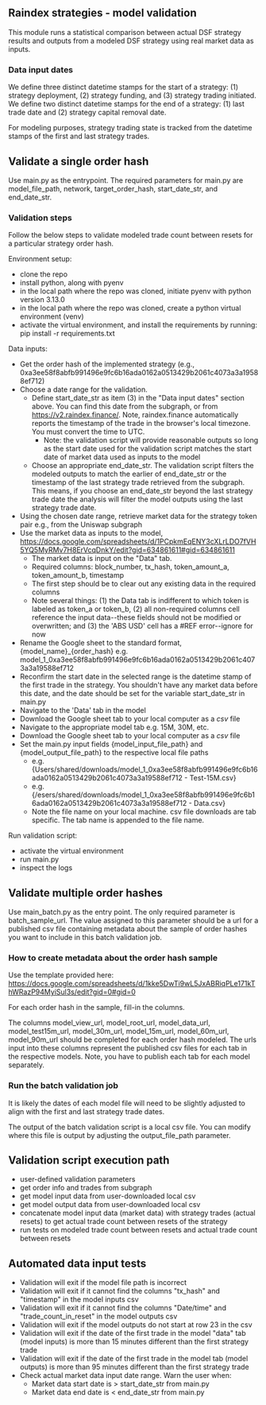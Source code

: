 ## Raindex strategies - model validation

This module runs a statistical comparison between actual DSF strategy results and outputs from a modeled DSF strategy using real market data as inputs.

### Data input dates
We define three distinct datetime stamps for the start of a strategy: (1) strategy deployment, (2) strategy funding, and (3) strategy trading initiated. We define two distinct datetime stamps for the end of a strategy: (1) last trade date and (2) strategy capital removal date. 

For modeling purposes, strategy trading state is tracked from the datetime stamps of the first and last strategy trades.

## Validate a single order hash

Use main.py as the entrypoint. The required parameters for main.py are model_file_path, network, target_order_hash, start_date_str, and end_date_str.

### Validation steps
Follow the below steps to validate modeled trade count between resets for a particular strategy order hash. 

Environment setup:
- clone the repo
- install python, along with pyenv
- in the local path where the repo was cloned, initiate pyenv with python version 3.13.0
- in the local path where the repo was cloned, create a python virtual environment (venv)
- activate the virtual environment, and install the requirements by running: pip install -r requirements.txt

Data inputs:
- Get the order hash of the implemented strategy (e.g., 0xa3ee58f8abfb991496e9fc6b16ada0162a0513429b2061c4073a3a19588ef712)
- Choose a date range for the validation.
  - Define start_date_str as item (3) in the "Data input dates" section above. You can find this date from the subgraph, or from https://v2.raindex.finance/. Note, raindex.finance automatically reports the timestamp of the trade in the browser's local timezone. You must convert the time to UTC. 
    - Note: the validation script will provide reasonable outputs so long as the start date used for the validation script matches the start date of market data used as inputs to the model
  - Choose an appropriate end_date_str. The validation script filters the modeled outputs to match the earlier of end_date_str or the timestamp of the last strategy trade retrieved from the subgraph. This means, if you choose an end_date_str beyond the last strategy trade date the analysis will filter the model outputs using the last strategy trade date. 
- Using the chosen date range, retrieve market data for the strategy token pair e.g., from the Uniswap subgraph
- Use the market data as inputs to the model, https://docs.google.com/spreadsheets/d/1PCpkmEqENY3cXLrLDO7fVH5YQ5MyRMv7H8ErVcqDnkY/edit?gid=634861611#gid=634861611
  - The market data is input on the "Data" tab.
  - Required columns: block_number, tx_hash, token_amount_a, token_amount_b, timestamp
  - The first step should be to clear out any existing data in the required columns
  - Note several things: (1) the Data tab is indifferent to which token is labeled as token_a or token_b, (2) all non-required columns cell reference the input data--these fields should not be modified or overwritten; and (3) the 'ABS USD' cell has a #REF error--ignore for now
- Rename the Google sheet to the standard format, {model_name}_{order_hash} e.g. model_1_0xa3ee58f8abfb991496e9fc6b16ada0162a0513429b2061c4073a3a19588ef712
- Reconfirm the start date in the selected range is the datetime stamp of the first trade in the strategy. You shouldn't have any market data before this date, and the date should be set for the variable start_date_str in main.py
- Navigate to the 'Data' tab in the model
- Download the Google sheet tab to your local computer as a *csv* file
- Navigate to the appropriate model tab e.g. 15M, 30M, etc. 
- Download the Google sheet tab to your local computer as a *csv* file
- Set the main.py input fields {model_input_file_path} and {model_output_file_path} to the respective local file paths
   - e.g. {Users/shared/downloads/model_1_0xa3ee58f8abfb991496e9fc6b16ada0162a0513429b2061c4073a3a19588ef712  - Test-15M.csv}
   - e.g. {/esers/shared/downloads/model_1_0xa3ee58f8abfb991496e9fc6b16ada0162a0513429b2061c4073a3a19588ef712  - Data.csv}
   - Note the file name on your local machine. csv file downloads are tab specific. The tab name is appended to the file name.

Run validation script:
- activate the virtual environment
- run main.py
- inspect the logs

## Validate multiple order hashes

Use main_batch.py as the entry point. The only required parameter is batch_sample_url. The value assigned to this parameter should be a url for a published csv file containing metadata about the sample of order hashes you want to include in this batch validation job. 

### How to create metadata about the order hash sample

Use the template provided here: https://docs.google.com/spreadsheets/d/1kke5DwTi9wL5JxABRiqPLe171kThWRazP94MyiSul3s/edit?gid=0#gid=0

For each order hash in the sample, fill-in the columns. 

The columns model_view_url, model_root_url, model_data_url, model_test15m_url, model_30m_url, model_15m_url, model_60m_url, model_90m_url should be completed for each order hash modeled. The urls input into these columns represent the published csv files for each tab in the respective models. Note, you have to publish each tab for each model separately. 

### Run the batch validation job

It is likely the dates of each model file will need to be slightly adjusted to align with the first and last strategy trade dates. 

The output of the batch validation script is a local csv file. You can modify where this file is output by adjusting the output_file_path parameter. 

## Validation script execution path
- user-defined validation parameters
- get order info and trades from subgraph
- get model input data from user-downloaded local csv
- get model output data from user-downloaded local csv
- concatenate model input data (market data) with strategy trades (actual resets) to get actual trade count between resets of the strategy
- run tests on modeled trade count between resets and actual trade count between resets

## Automated data input tests
- Validation will exit if the model file path is incorrect
- Validation will exit if it cannot find the columns "tx_hash" and "timestamp" in the model inputs csv
- Validation will exit if it cannot find the columns "Date/time" and "trade_count_in_reset" in the model outputs csv
- Validation will exit if the model outputs do not start at row 23 in the csv
- Validation will exit if the date of the first trade in the model "data" tab (model inputs) is more than 15 minutes different than the first strategy trade
- Validation will exit if the date of the first trade in the model tab (model outputs) is more than 95 minutes different than the first strategy trade
- Check actual market data input date range. Warn the user when:
  -  Market data start date is > start_date_str from main.py
  -  Market data end date is < end_date_str from main.py

